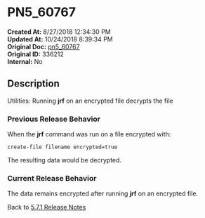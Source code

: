 # PN5_60767

**Created At:** 8/27/2018 12:34:30 PM  
**Updated At:** 10/24/2018 8:39:34 PM  
**Original Doc:** [pn5_60767](https://docs.jbase.com/48420-5-7-1-release-notes/pn5_60767)  
**Original ID:** 336212  
**Internal:** No  

## Description

Utilities: Running **jrf** on an encrypted file decrypts the file

### Previous Release Behavior

When the **jrf** command was run on a file encrypted with:

```
create-file filename encrypted=true
```

The resulting data would be decrypted.

### Current Release Behavior

The data remains encrypted after running **jrf** on an encrypted file.

Back to [5.7.1 Release Notes](./../README.md)

